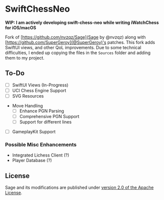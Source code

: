 # SwiftChessNeo

**WIP: I am actively developing swift-chess-neo while writing iWatchChess for iOS/macOS**

Fork of [https://github.com/nvzqz/Sage](Sage by @nvzqz) along with [https://github.com/SuperGeroy](@SuperGeroy)'s patches. This fork adds SwiftUI views, and other QoL improvements. Due to some technical difficulties, I ended up copying the files in the `Sources` folder and adding them to my project. 

## To-Do

- [ ] SwiftUI Views (In-Progress)
- [ ] UCI Chess Engine Support
- [ ] SVG Resources
- Move Handling
    - [ ] Enhance PGN Parsing
    - [ ] Comprehensive PGN Support
    - [ ] Support for different lines
- [ ] GameplayKit Support


### Possible Misc Enhancements

- Integrated Lichess Client (?)
- Player Database (?)

## License

Sage and its modifications are published under [version 2.0 of the Apache License](https://www.apache.org/licenses/LICENSE-2.0). 

